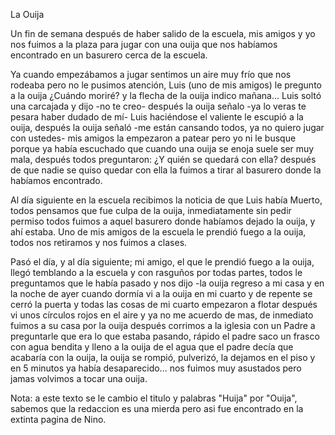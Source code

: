 La Ouija

Un fin de semana después de haber salido de la escuela, mis amigos y yo
nos fuimos a la plaza para jugar con una ouija que nos habíamos
encontrado en un basurero cerca de la escuela.

Ya cuando empezábamos a jugar sentimos un aire muy frío que nos rodeaba
pero no le pusimos atención, Luis (uno de mis amigos) le pregunto a la
ouija ¿Cuándo moriré? y la flecha de la ouija indico mañana... Luis
soltó una carcajada y dijo -no te creo- después la ouija señalo -ya lo
veras te pesara haber dudado de mí-
Luis haciéndose el valiente le escupió a la ouija, después la ouija
señaló -me están cansando todos, ya no quiero jugar con ustedes- mis
amigos la empezaron a patear pero yo ni le busque porque ya había
escuchado que cuando una ouija se enoja suele ser muy mala, después
todos preguntaron: ¿Y quién se quedará con ella? después de que nadie
se quiso quedar con ella la fuimos a tirar al basurero donde la
habíamos encontrado.

Al día siguiente en la escuela recibimos la noticia de que Luis había
Muerto, todos pensamos que fue culpa de la ouija, inmediatamente sin
pedir permiso todos fuimos a aquel basurero donde habíamos dejado la
ouija, y ahí estaba. Uno de mis amigos de la escuela le prendió fuego a
la ouija, todos nos retiramos y nos fuimos a clases.

Pasó el día, y al día siguiente; mi amigo, el que le prendió fuego a la
ouija, llegó temblando a la escuela y con rasguños por todas partes,
todos le preguntamos que le había pasado y nos dijo -la ouija regreso a
mi casa y en la noche de ayer cuando dormía vi a la ouija en mi cuarto
y de repente se cerró la puerta y todas las cosas de mi cuarto
empezaron a flotar después vi unos círculos rojos en el aire y ya no me
acuerdo de mas, de inmediato fuimos a su casa por la ouija después
corrimos a la iglesia con un Padre a preguntarle que era lo que estaba
pasando, rápido el padre saco un frasco con agua bendita y lleno a la
ouija de el agua que el padre decía que acabaría con la ouija, la ouija
se rompió, pulverizó, la dejamos en el piso y en 5 minutos ya había
desaparecido... nos fuimos muy asustados pero jamas volvimos a tocar
una ouija.

Nota: a este texto se le cambio el titulo y palabras "Huija" por "Ouija", sabemos que la redaccion es una mierda pero asi fue encontrado en la extinta pagina de Nino.
